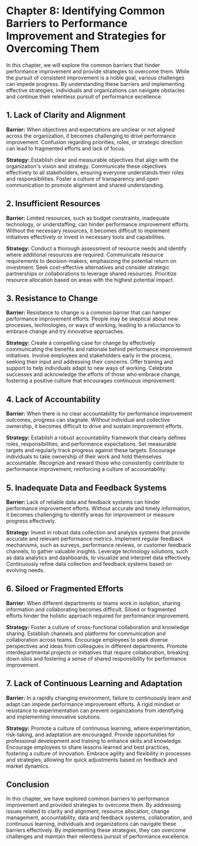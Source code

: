 Chapter 8: Identifying Common Barriers to Performance Improvement and Strategies for Overcoming Them
====================================================================================================

In this chapter, we will explore the common barriers that hinder performance improvement and provide strategies to overcome them. While the pursuit of consistent improvement is a noble goal, various challenges can impede progress. By understanding these barriers and implementing effective strategies, individuals and organizations can navigate obstacles and continue their relentless pursuit of performance excellence.

**1. Lack of Clarity and Alignment**
------------------------------------

**Barrier:** When objectives and expectations are unclear or not aligned across the organization, it becomes challenging to drive performance improvement. Confusion regarding priorities, roles, or strategic direction can lead to fragmented efforts and lack of focus.

**Strategy:** Establish clear and measurable objectives that align with the organization's vision and strategy. Communicate these objectives effectively to all stakeholders, ensuring everyone understands their roles and responsibilities. Foster a culture of transparency and open communication to promote alignment and shared understanding.

**2. Insufficient Resources**
-----------------------------

**Barrier:** Limited resources, such as budget constraints, inadequate technology, or understaffing, can hinder performance improvement efforts. Without the necessary resources, it becomes difficult to implement initiatives effectively or invest in necessary tools and capabilities.

**Strategy:** Conduct a thorough assessment of resource needs and identify where additional resources are required. Communicate resource requirements to decision-makers, emphasizing the potential return on investment. Seek cost-effective alternatives and consider strategic partnerships or collaborations to leverage shared resources. Prioritize resource allocation based on areas with the highest potential impact.

**3. Resistance to Change**
---------------------------

**Barrier:** Resistance to change is a common barrier that can hamper performance improvement efforts. People may be skeptical about new processes, technologies, or ways of working, leading to a reluctance to embrace change and try innovative approaches.

**Strategy:** Create a compelling case for change by effectively communicating the benefits and rationale behind performance improvement initiatives. Involve employees and stakeholders early in the process, seeking their input and addressing their concerns. Offer training and support to help individuals adapt to new ways of working. Celebrate successes and acknowledge the efforts of those who embrace change, fostering a positive culture that encourages continuous improvement.

**4. Lack of Accountability**
-----------------------------

**Barrier:** When there is no clear accountability for performance improvement outcomes, progress can stagnate. Without individual and collective ownership, it becomes difficult to drive and sustain improvement efforts.

**Strategy:** Establish a robust accountability framework that clearly defines roles, responsibilities, and performance expectations. Set measurable targets and regularly track progress against these targets. Encourage individuals to take ownership of their work and hold themselves accountable. Recognize and reward those who consistently contribute to performance improvement, reinforcing a culture of accountability.

**5. Inadequate Data and Feedback Systems**
-------------------------------------------

**Barrier:** Lack of reliable data and feedback systems can hinder performance improvement efforts. Without accurate and timely information, it becomes challenging to identify areas for improvement or measure progress effectively.

**Strategy:** Invest in robust data collection and analysis systems that provide accurate and relevant performance metrics. Implement regular feedback mechanisms, such as surveys, performance reviews, or customer feedback channels, to gather valuable insights. Leverage technology solutions, such as data analytics and dashboards, to visualize and interpret data effectively. Continuously refine data collection and feedback systems based on evolving needs.

**6. Siloed or Fragmented Efforts**
-----------------------------------

**Barrier:** When different departments or teams work in isolation, sharing information and collaborating becomes difficult. Siloed or fragmented efforts hinder the holistic approach required for performance improvement.

**Strategy:** Foster a culture of cross-functional collaboration and knowledge sharing. Establish channels and platforms for communication and collaboration across teams. Encourage employees to seek diverse perspectives and ideas from colleagues in different departments. Promote interdepartmental projects or initiatives that require collaboration, breaking down silos and fostering a sense of shared responsibility for performance improvement.

**7. Lack of Continuous Learning and Adaptation**
-------------------------------------------------

**Barrier:** In a rapidly changing environment, failure to continuously learn and adapt can impede performance improvement efforts. A rigid mindset or resistance to experimentation can prevent organizations from identifying and implementing innovative solutions.

**Strategy:** Promote a culture of continuous learning, where experimentation, risk-taking, and adaptation are encouraged. Provide opportunities for professional development and training to enhance skills and knowledge. Encourage employees to share lessons learned and best practices, fostering a culture of innovation. Embrace agility and flexibility in processes and strategies, allowing for quick adjustments based on feedback and market dynamics.

**Conclusion**
--------------

In this chapter, we have explored common barriers to performance improvement and provided strategies to overcome them. By addressing issues related to clarity and alignment, resource allocation, change management, accountability, data and feedback systems, collaboration, and continuous learning, individuals and organizations can navigate these barriers effectively. By implementing these strategies, they can overcome challenges and maintain their relentless pursuit of performance excellence.
